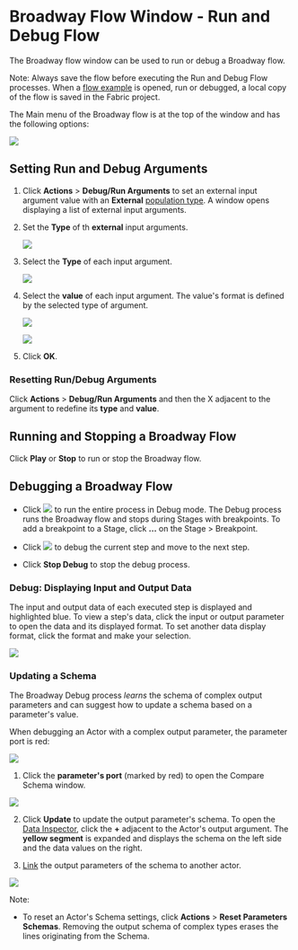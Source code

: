 # Broadway Flow Window - Run and Debug Flow
The Broadway flow window can be used to run or debug a Broadway flow. 

Note: Always save the flow before executing the Run and Debug Flow processes. When a [flow example](/articles/99_Broadway/17_tutorial_and_flow_examples.md) is opened, run or debugged, a local copy of the flow is saved in the Fabric project.

The Main menu of the Broadway flow is at the top of the window and has the following options:

![](/articles/99_Broadway/images/flow_tool_bar_run_and_debug.png)


## Setting Run and Debug Arguments

1. Click **Actions** > **Debug/Run Arguments** to set an external input argument value with an **External** [population type](/articles/99_Broadway/03_broadway_actor.md#input-parameter-attributes). A window opens displaying a list of external input arguments.

2. Set the **Type** of th **external** input arguments.

   ![](/articles/99_Broadway/images/flow_set_run_or_debug_param_set_type1.png)

   
3. Select the **Type** of each input argument.

   ![](/articles/99_Broadway/images/flow_set_run_or_debug_param_set_type2.png)

4. Select the **value** of each input argument. The value's format is defined by the selected type of argument.

   ![](/articles/99_Broadway/images/flow_set_run_or_debug_param_set_value1.png)

   ![](/articles/99_Broadway/images/flow_set_run_or_debug_param_set_value2.png)

5. Click **OK**.

### Resetting Run/Debug Arguments

Click **Actions** > **Debug/Run Arguments** and then the X adjacent to the argument to redefine its **type** and **value**.

## Running and Stopping a Broadway Flow

Click **Play** or **Stop** to run or stop the Broadway flow.

## Debugging a Broadway Flow

- Click ![](/articles/99_Broadway/images/debug_play_icon.png) to run the entire process in Debug mode. The Debug process runs the Broadway flow and stops during Stages with breakpoints. 
To add a breakpoint to a Stage, click **...** on the Stage > Breakpoint.

- Click ![](/articles/99_Broadway/images/debug_step_icon.png) to debug the current step and move to the next step.  

- Click **Stop Debug** to stop the debug process.

### Debug: Displaying Input and Output Data

The input and output data of each executed step is displayed and highlighted blue. 
To view a step's data, click the input or output parameter to open the data and its displayed format. To set another data display format, click the format and make your selection.

![](/articles/99_Broadway/images/flow_debug_display_data.png)

### Updating a Schema

The Broadway Debug process *learns* the schema of complex output parameters and can suggest how to update a schema based on a parameter's value.

When debugging an Actor with a complex output parameter, the parameter port is red:

  ![](/articles/99_Broadway/images/debug_update_schema.png)

1. Click the **parameter's port** (marked by red) to open the Compare Schema window.

  ![](/articles/99_Broadway/images/compare_schema.png)

2. Click **Update** to update the output parameter's schema. To open the [Data Inspector](/articles/99_Broadway/27_broadway_data_inspection.md), click the **+** adjacent to the Actor's output argument. The **yellow segment** is expanded and displays the schema on the left side and the data values on the right.

3. [Link](/articles/99_Broadway/20_broadway_flow_linking_actors.md) the output parameters of the schema to another actor.

  ![](/articles/99_Broadway/images/data_insepction_debug.png)

Note:
- To reset an Actor's Schema settings, click **Actions** > **Reset Parameters Schemas**.  Removing the output schema of complex types erases the lines originating from the Schema. 

